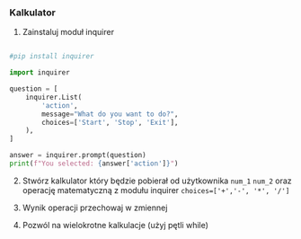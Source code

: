 ### Kalkulator ###

1. Zainstaluj moduł inquirer 
``` python

#pip install inquirer

import inquirer

question = [
    inquirer.List(
        'action',
        message="What do you want to do?",
        choices=['Start', 'Stop', 'Exit'],
    ),
]

answer = inquirer.prompt(question)
print(f"You selected: {answer['action']}")
```

2. Stwórz kalkulator który będzie pobierał od użytkownika `num_1` `num_2` oraz operację matematyczną z modułu inquirer `choices=['+','-', '*', '/']`

3. Wynik operacji przechowaj w zmiennej
4. Pozwól na wielokrotne kalkulacje (użyj pętli while)